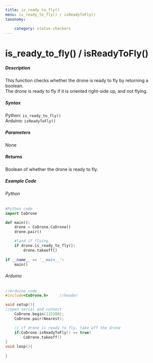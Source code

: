 ```yaml
---
title: is_ready_to_fly()
menu: is_ready_to_fly() / isReadyToFly()
taxonomy:
	
	category: status-checkers
---
```


# is_ready_to_fly() / isReadyToFly()

##### Description

This function checks whether the drone is ready to fly by returning a boolean.<br/>The drone is ready to fly if it is oriented right-side up, and not flying.

##### Syntax
Python: ```is_ready_to_fly()```<br />
Arduino: ```isReadyToFly()```

##### Parameters

None

##### Returns

Boolean of whether the drone is ready to fly.

##### Example Code
###### Python
```python
#Python code
import CoDrone

def main():	
	drone = CoDrone.CoDrone()
	drone.pair()

	#land if flying.
	if drone.is_ready_to_fly():
	    drone.takeoff()
	    
if __name__ == '__main__':
	main()

```
###### Arduino
```c
//Arduino code
#include<CoDrone.h>		//header

void setup(){
//open serial and connect
	CoDrone.begin(115200);
	CoDrone.pair(Nearest);

	// if drone is ready to fly, take off the drone
	if(CoDrone.isReadyToFly() == true)	
	    CoDrone.takeoff()	
}
void loop(){
	
}

```